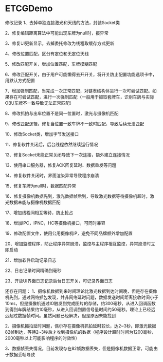 # ETCGDemo
修改记录
1、去掉单独连接激光和天线的方法，封装Socket类

2、修复编辑距离算法中可能出现车牌为null时，报异常

3、修复UI更新显示，去掉委托修改为线程取缓存方式更新

4、修改位置匹配，区分有定位和无定位天线

5、修改匹配开关，增加位置匹配，车牌模糊匹配

6、修改匹配开关，由于用户可能懒得去开开关，将开关防止配置功能选项卡中，用默认方式配置

7、增加强制匹配，当完成一次正常匹配，对链表结构体进行一次可尝试匹配。如果存在可尝试匹配，进行一次强制匹配（一般用于抓取套牌车，识别车牌与实际OBU车牌不一致导致无法正常匹配）

8、修改抓拍与出车位置不是同一位置时，激光与摄像机匹配

9、修改匹配逻辑，修复当位置一致车牌不一致时匹配，导致后续无法匹配

10、修改Socket类，增加字节发送接口

11、修复软件关闭后，后台线程依然继续运行情况

12、修复Socket未能正常关闭导致下一次连接，额外建立连接情况

13、使用串口服务器，修复ACK回复延时、数据重发等问题

14、修复软件关闭时，界面渲染异常导致程序崩溃

15、修复车牌为null时，数据匹配异常

16、修复摄像机数据先到，激光数据帧后到，导致激光数据等待摄像机超时，激光数据未能与摄像机数据匹配

17、增加线程间相互等待，防止抢占

18、增加IPC，IPNC，HC等摄像机接口，可同时兼容

19、修改配置文件，使用公用摄像机IP，避免不同品牌额外增加配置

20、增加监控程序，防止程序异常崩溃，监控与主程序相互监控，异常崩溃时立即启动

21、增加软件启动记录日志

22、日志记录时间精确到毫秒

23、开放UI界面日志记录后台日志开关，可记录界面日志


还存在问题：
1、摄像机数据到来时间理论比激光数据到达时间晚，但是存在摄像机先到，通过网络抓包发现，并非网络延时问题，数据发送时间距离接收时间小于10ms，但是摄像机通过IO触发到完成图片的存储，约300毫秒，从进入回调函数到得到车牌结果约10毫秒，从进入回调到置信号量时间约50毫秒。理论上已经远远超过数据帧时间。虽然问题已经解决，但是原因未能找到

2、摄像机抓拍延时问题，偶尔存在摄像机抓拍延时较长，达2~3秒，即激光数据82帧到达，等待2~3秒后才收到摄像机的数据（程序设计超时时间为1200毫秒，2000毫秒以上可能影响程序的时效性）

3、数据帧丢失情况，目前发现存在82帧数据丢失，但是摄像机数据正常，可能由于数据丢帧导致
